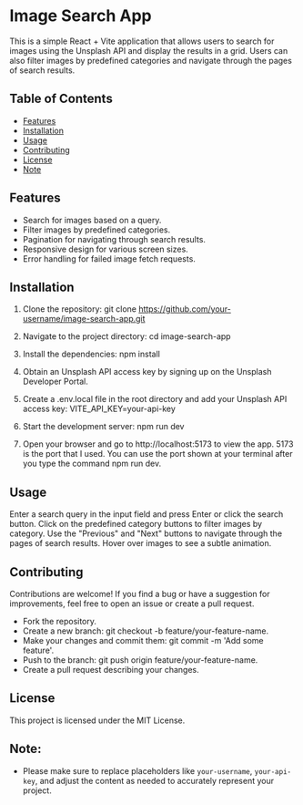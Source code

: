 # Image Search App

This is a simple React + Vite application that allows users to search for images using the Unsplash API and display the results in a grid. Users can also filter images by predefined categories and navigate through the pages of search results.

## Table of Contents

- [Features](#features)
- [Installation](#installation)
- [Usage](#usage)
- [Contributing](#contributing)
- [License](#license)
- [Note](#Note)

## Features

- Search for images based on a query.
- Filter images by predefined categories.
- Pagination for navigating through search results.
- Responsive design for various screen sizes.
- Error handling for failed image fetch requests.

## Installation

1. Clone the repository:
git clone https://github.com/your-username/image-search-app.git

2. Navigate to the project directory:
cd image-search-app

3. Install the dependencies:
npm install

4. Obtain an Unsplash API access key by signing up on the Unsplash Developer Portal.

5. Create a .env.local file in the root directory and add your Unsplash API access key:
VITE_API_KEY=your-api-key

6. Start the development server:
npm run dev

7. Open your browser and go to http://localhost:5173 to view the app.
5173 is the port that I used. You can use the port shown at your terminal after you type the command npm run dev.

## Usage
Enter a search query in the input field and press Enter or click the search button.
Click on the predefined category buttons to filter images by category.
Use the "Previous" and "Next" buttons to navigate through the pages of search results.
Hover over images to see a subtle animation.

## Contributing
Contributions are welcome! If you find a bug or have a suggestion for improvements, feel free to open an issue or create a pull request.

- Fork the repository.
- Create a new branch: git checkout -b feature/your-feature-name.
- Make your changes and commit them: git commit -m 'Add some feature'.
- Push to the branch: git push origin feature/your-feature-name.
- Create a pull request describing your changes.

## License
This project is licensed under the MIT License.

## Note:
- Please make sure to replace placeholders like `your-username`, `your-api-key`, and adjust the content as needed to accurately represent your project.
